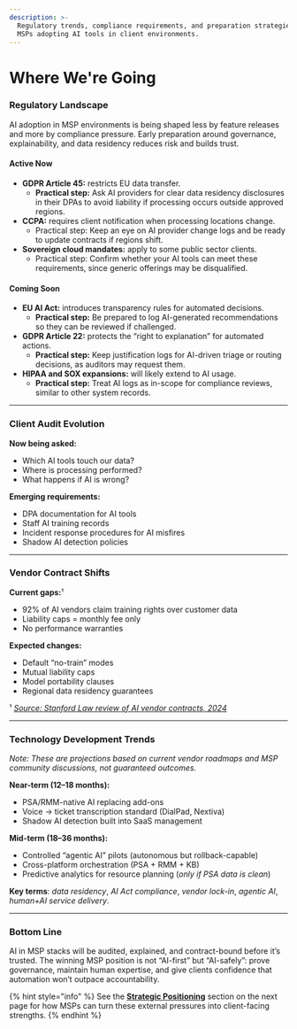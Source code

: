 ```yaml
---
description: >-
  Regulatory trends, compliance requirements, and preparation strategies for
  MSPs adopting AI tools in client environments.
---
```


# Where We're Going

### Regulatory Landscape

AI adoption in MSP environments is being shaped less by feature releases and more by compliance pressure. Early preparation around governance, explainability, and data residency reduces risk and builds trust.

#### Active Now

* **GDPR Article 45:** restricts EU data transfer.
  * **Practical step:** Ask AI providers for clear data residency disclosures in their DPAs to avoid liability if processing occurs outside approved regions.
* **CCPA:** requires client notification when processing locations change.
  * Practical step: Keep an eye on AI provider change logs and be ready to update contracts if regions shift.
* **Sovereign cloud mandates:** apply to some public sector clients.
  * Practical step: Confirm whether your AI tools can meet these requirements, since generic offerings may be disqualified.

#### Coming Soon

* **EU AI Act:** introduces transparency rules for automated decisions.
  * **Practical step:** Be prepared to log AI-generated recommendations so they can be reviewed if challenged.
* **GDPR Article 22:** protects the “right to explanation” for automated actions.
  * **Practical step:** Keep justification logs for AI-driven triage or routing decisions, as auditors may request them.
* **HIPAA and SOX expansions:** will likely extend to AI usage.
  * **Practical step:** Treat AI logs as in-scope for compliance reviews, similar to other system records.

***

### Client Audit Evolution

**Now being asked:**

* Which AI tools touch our data?
* Where is processing performed?
* What happens if AI is wrong?

**Emerging requirements:**

* DPA documentation for AI tools
* Staff AI training records
* Incident response procedures for AI misfires
* Shadow AI detection policies

***

### Vendor Contract Shifts

**Current gaps:**&#xB9;

* 92% of AI vendors claim training rights over customer data
* Liability caps = monthly fee only
* No performance warranties

**Expected changes:**

* Default “no-train” modes
* Mutual liability caps
* Model portability clauses
* Regional data residency guarantees

¹ [_Source: Stanford Law review of AI vendor contracts, 2024_](https://law.stanford.edu/2025/03/21/navigating-ai-vendor-contracts-and-the-future-of-law-a-guide-for-legal-tech-innovators/)

***

### **Technology Development Trends**

_Note: These are projections based on current vendor roadmaps and MSP community discussions, not guaranteed outcomes._

**Near-term (12–18 months):**

* PSA/RMM-native AI replacing add-ons
* Voice → ticket transcription standard (DialPad, Nextiva)
* Shadow AI detection built into SaaS management

**Mid-term (18–36 months):**

* Controlled “agentic AI” pilots (autonomous but rollback-capable)
* Cross-platform orchestration (PSA + RMM + KB)
* Predictive analytics for resource planning (_only if PSA data is clean_)



**Key terms**: _data residency_, _AI Act compliance_, _vendor lock-in_, _agentic AI_, _human+AI service delivery_.

***

### **Bottom Line**

AI in MSP stacks will be audited, explained, and contract-bound before it’s trusted. The winning MSP position is not “AI-first” but “AI-safely”: prove governance, maintain human expertise, and give clients confidence that automation won’t outpace accountability.

{% hint style="info" %}
See the [**Strategic Positioning**](positioning-and-preparation.md#strategic-positioning) section on the next page for how MSPs can turn these external pressures into client-facing strengths.
{% endhint %}
